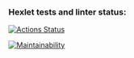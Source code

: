### Hexlet tests and linter status:
[![Actions Status](https://github.com/dandary/frontend-project-44/workflows/hexlet-check/badge.svg)](https://github.com/dandary/frontend-project-44/actions)

[![Maintainability](https://api.codeclimate.com/v1/badges/2ecd2b949e2a68c44c84/maintainability)](https://codeclimate.com/github/dandary/frontend-project-44/maintainability)
